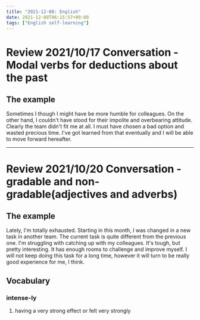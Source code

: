 ```yaml
---
title: "2021-12-08: English"
date: 2021-12-08T06:15:57+09:00
tags: ["English self-learning"]
---
```

# Review 2021/10/17 Conversation - Modal verbs for deductions about the past

## The example
Sometimes I though I might have be more humble for colleagues.
On the other hand, I couldn't have stood for their impolite and overbearing attitude.
Clearly the team didn't fit me at all.
I must have chosen a bad option and wasted precious time.
I've got learned from that eventually and I will be able to move forward hereafter.

---
# Review 2021/10/20 Conversation - gradable and non-gradable(adjectives and adverbs)

## The example
Lately, I'm totally exhausted.
Starting in this month, I was changed in a new task in another team.
The current task is quite different from the previous one.
I'm struggling with catching up with my colleagues.
It's tough, but pretty interesting.
It has enough rooms to challenge and improve myself.
I will not keep doing this task for a long time, however it will turn to be really good experience for me, I think.

## Vocabulary
### intense-ly
1. having a very strong effect or felt very strongly
